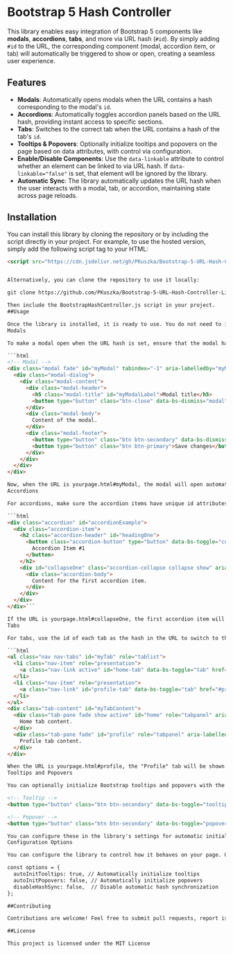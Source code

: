 # Bootstrap 5 Hash Controller

This library enables easy integration of Bootstrap 5 components like **modals**, **accordions**, **tabs**, and more via URL hash (`#id`). By simply adding `#id` to the URL, the corresponding component (modal, accordion item, or tab) will automatically be triggered to show or open, creating a seamless user experience.

## Features

- **Modals**: Automatically opens modals when the URL contains a hash corresponding to the modal's `id`.
- **Accordions**: Automatically toggles accordion panels based on the URL hash, providing instant access to specific sections.
- **Tabs**: Switches to the correct tab when the URL contains a hash of the tab's `id`.
- **Tooltips & Popovers**: Optionally initialize tooltips and popovers on the page based on data attributes, with control via configuration.
- **Enable/Disable Components**: Use the `data-linkable` attribute to control whether an element can be linked to via URL hash. If `data-linkable="false"` is set, that element will be ignored by the library.
- **Automatic Sync**: The library automatically updates the URL hash when the user interacts with a modal, tab, or accordion, maintaining state across page reloads.

## Installation

You can install this library by cloning the repository or by including the script directly in your project. For example, to use the hosted version, simply add the following script tag to your HTML:

```html
<script src="https://cdn.jsdelivr.net/gh/PKuszka/Bootstrap-5-URL-Hash-Controller-Library@main/BootstrapHashController.js"></script>


Alternatively, you can clone the repository to use it locally:

git clone https://github.com/PKuszka/Bootstrap-5-URL-Hash-Controller-Library.git

Then include the BootstrapHashController.js script in your project.
##Usage

Once the library is installed, it is ready to use. You do not need to initialize it manually; the library automatically hooks into your Bootstrap components when the page is loaded.
Modals

To make a modal open when the URL hash is set, ensure that the modal has an id attribute and that the URL contains #id:

```html
<!-- Modal -->
<div class="modal fade" id="myModal" tabindex="-1" aria-labelledby="myModalLabel" aria-hidden="true">
  <div class="modal-dialog">
    <div class="modal-content">
      <div class="modal-header">
        <h5 class="modal-title" id="myModalLabel">Modal title</h5>
        <button type="button" class="btn-close" data-bs-dismiss="modal" aria-label="Close"></button>
      </div>
      <div class="modal-body">
        Content of the modal.
      </div>
      <div class="modal-footer">
        <button type="button" class="btn btn-secondary" data-bs-dismiss="modal">Close</button>
        <button type="button" class="btn btn-primary">Save changes</button>
      </div>
    </div>
  </div>
</div>

Now, when the URL is yourpage.html#myModal, the modal will open automatically.
Accordions

For accordions, make sure the accordion items have unique id attributes, and the URL hash will open the corresponding item:

```html
<div class="accordion" id="accordionExample">
  <div class="accordion-item">
    <h2 class="accordion-header" id="headingOne">
      <button class="accordion-button" type="button" data-bs-toggle="collapse" data-bs-target="#collapseOne" aria-expanded="true" aria-controls="collapseOne">
        Accordion Item #1
      </button>
    </h2>
    <div id="collapseOne" class="accordion-collapse collapse show" aria-labelledby="headingOne" data-bs-parent="#accordionExample">
      <div class="accordion-body">
        Content for the first accordion item.
      </div>
    </div>
  </div>
</div>```

If the URL is yourpage.html#collapseOne, the first accordion item will be expanded.
Tabs

For tabs, use the id of each tab as the hash in the URL to switch to the correct tab:

```html
<ul class="nav nav-tabs" id="myTab" role="tablist">
  <li class="nav-item" role="presentation">
    <a class="nav-link active" id="home-tab" data-bs-toggle="tab" href="#home" role="tab" aria-controls="home" aria-selected="true">Home</a>
  </li>
  <li class="nav-item" role="presentation">
    <a class="nav-link" id="profile-tab" data-bs-toggle="tab" href="#profile" role="tab" aria-controls="profile" aria-selected="false">Profile</a>
  </li>
</ul>
<div class="tab-content" id="myTabContent">
  <div class="tab-pane fade show active" id="home" role="tabpanel" aria-labelledby="home-tab">
    Home tab content.
  </div>
  <div class="tab-pane fade" id="profile" role="tabpanel" aria-labelledby="profile-tab">
    Profile tab content.
  </div>
</div>

When the URL is yourpage.html#profile, the "Profile" tab will be shown automatically.
Tooltips and Popovers

You can optionally initialize Bootstrap tooltips and popovers with the data-bs-toggle attribute. You can control initialization by using a configuration option to enable/disable them.

<!-- Tooltip -->
<button type="button" class="btn btn-secondary" data-bs-toggle="tooltip" data-bs-placement="top" title="Tooltip on top">Hover me</button>

<!-- Popover -->
<button type="button" class="btn btn-secondary" data-bs-toggle="popover" title="Popover title" data-bs-content="Popover content">Click me</button>

You can configure these in the library's settings for automatic initialization based on data attributes.
Configuration Options

You can configure the library to control how it behaves on your page. Options include enabling or disabling components or tooltips/popovers, setting a delay for opening components, and more.

const options = {
  autoInitTooltips: true, // Automatically initialize tooltips
  autoInitPopovers: false, // Automatically initialize popovers
  disableHashSync: false,  // Disable automatic hash synchronization
};

##Contributing

Contributions are welcome! Feel free to submit pull requests, report issues, or suggest features. To contribute, fork the repository and create a pull request with your changes.

##License

This project is licensed under the MIT License 
